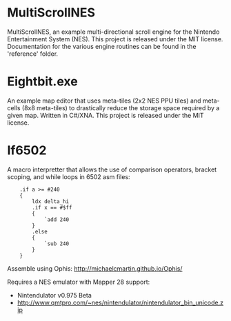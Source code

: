# MultiScrollNES
MultiScrollNES, an example multi-directional scroll engine for the Nintendo
Entertainment System (NES). This project is released under the MIT license.
Documentation for the various engine routines can be found in the 'reference'
folder.

# Eightbit.exe
An example map editor that uses meta-tiles (2x2 NES PPU tiles) and meta-cells
(8x8 meta-tiles) to drastically reduce the storage space required by a given
map. Written in C#/XNA. This project is released under the MIT license.

# If6502
A macro interpretter that allows the use of comparison operators, bracket
scoping, and while loops in 6502 asm files:
````
    .if a >= #240
    {
        ldx delta_hi
        .if x == #$ff
        {
            `add 240
        }
        .else
        {
            `sub 240
        }
    }
````

Assemble using Ophis: http://michaelcmartin.github.io/Ophis/



Requires a NES emulator with Mapper 28 support:
* Nintendulator v0.975 Beta
* http://www.qmtpro.com/~nes/nintendulator/nintendulator_bin_unicode.zip

